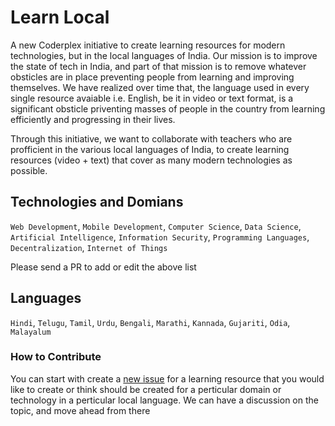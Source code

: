 # Learn Local
A new Coderplex initiative to create learning resources for modern technologies, but in the local languages of India. Our mission is to improve the state of tech in India, and part of that mission is to remove whatever obsticles are in place preventing people from learning and improving themselves. We have realized over time that, the language used in every single resource avaiable i.e. English, be it in video or text format, is a significant obsticle priventing masses of people in the country from learning efficiently and progressing in their lives. 

Through this initiative, we want to collaborate with teachers who are profficient in the various local languages of India, to create learning resources (video + text) that cover as many modern technologies as possible. 

## Technologies and Domians
`Web Development`, `Mobile Development`, `Computer Science`, `Data Science`, `Artificial Intelligence`, `Information Security`, `Programming Languages`, `Decentralization`, `Internet of Things` 

Please send a PR to add or edit the above list

## Languages
`Hindi`, `Telugu`, `Tamil`, `Urdu`, `Bengali`, `Marathi`, `Kannada`, `Gujariti`, `Odia`, `Malayalum`

### How to Contribute 
You can start with create a [new issue](https://github.com/coderplex/learn-local/issues/new) for a learning resource that you would like to create or think should be created for a perticular domain or technology in a perticular local language. We can have a discussion on the topic, and move ahead from there  

